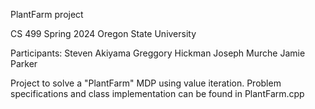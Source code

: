 PlantFarm project

CS 499
Spring 2024
Oregon State University

Participants:
Steven Akiyama
Greggory Hickman
Joseph Murche
Jamie Parker

Project to solve a "PlantFarm" MDP using value iteration.
Problem specifications and class implementation can be found in PlantFarm.cpp